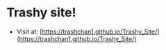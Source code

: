 # Trashy site!
* Visit at: [https://trashchan1.github.io/Trashy_Site/](https://trashchan1.github.io/Trashy_Site/)
